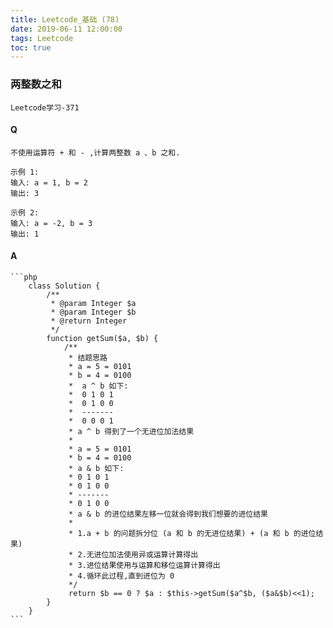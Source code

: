 ```yaml
---
title: Leetcode_基础 (78)
date: 2019-06-11 12:00:00
tags: Leetcode
toc: true
---
```


### 两整数之和
    Leetcode学习-371

<!-- more -->

#### Q
    不使用运算符 + 和 - ​​​​​​​,计算两整数 ​​​​​​​a 、b ​​​​​​​之和.

    示例 1:
    输入: a = 1, b = 2
    输出: 3

    示例 2:
    输入: a = -2, b = 3
    输出: 1

#### A
    ```php
        class Solution {
            /**
             * @param Integer $a
             * @param Integer $b
             * @return Integer
             */
            function getSum($a, $b) {
                /**
                 * 结题思路
                 * a = 5 = 0101
                 * b = 4 = 0100
                 *  a ^ b 如下: 
                 *  0 1 0 1
                 *  0 1 0 0
                 *  -------
                 *  0 0 0 1
                 * a ^ b 得到了一个无进位加法结果
                 *
                 * a = 5 = 0101
                 * b = 4 = 0100
                 * a & b 如下: 
                 * 0 1 0 1
                 * 0 1 0 0
                 * -------
                 * 0 1 0 0
                 * a & b 的进位结果左移一位就会得到我们想要的进位结果
                 * 
                 * 1.a + b 的问题拆分位 (a 和 b 的无进位结果) + (a 和 b 的进位结果)
                 * 2.无进位加法使用异或运算计算得出
                 * 3.进位结果使用与运算和移位运算计算得出
                 * 4.循环此过程,直到进位为 0
                 */
                 return $b == 0 ? $a : $this->getSum($a^$b, ($a&$b)<<1);
            }
        }
    ```
